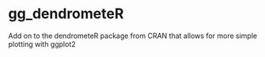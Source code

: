 # gg_dendrometeR
Add on to the dendrometeR package from CRAN that allows for more simple plotting with ggplot2
